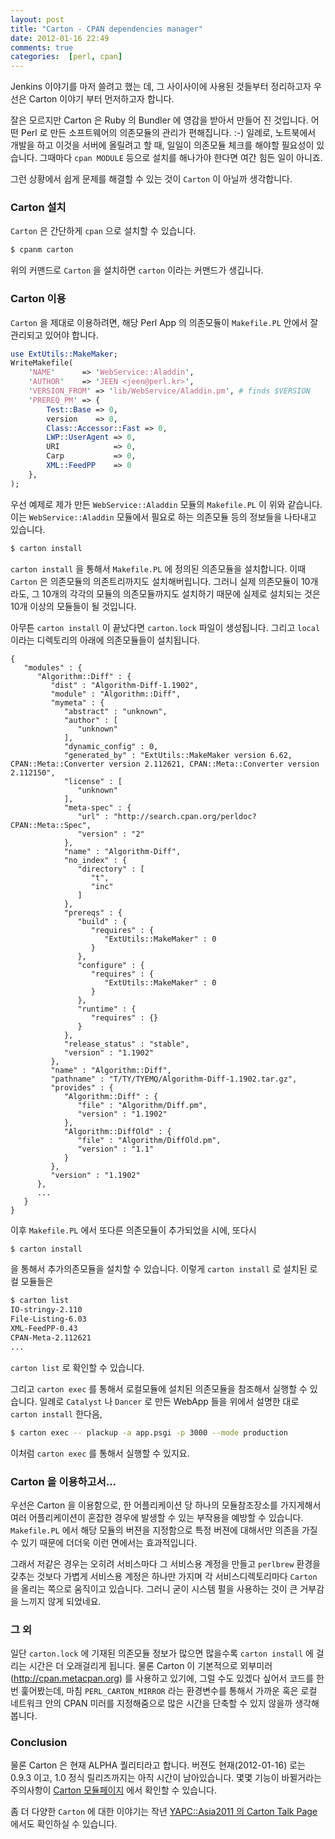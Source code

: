 ```yaml
---
layout: post
title: "Carton - CPAN dependencies manager"
date: 2012-01-16 22:49
comments: true
categories:  [perl, cpan]
---
```


  Jenkins 이야기를 마저 쓸려고 했는 데, 그 사이사이에 사용된 것들부터 정리하고자 우선은 Carton 이야기 부터 먼저하고자 합니다.

  잘은 모르지만 Carton 은 Ruby 의 Bundler 에 영감을 받아서 만들어 진 것입니다. 어떤 Perl 로 만든 소프트웨어의 의존모듈의 관리가 편해집니다. :-) 일례로, 노트북에서 개발을 하고 이것을 서버에 올릴려고 할 때, 일일이 의존모듈 체크를 해야할 필요성이 있습니다. 그때마다 `cpan MODULE` 등으로 설치를 해나가야 한다면 여간 힘든 일이 아니죠.

  그런 상황에서 쉽게 문제를 해결할 수 있는 것이 `Carton` 이 아닐까 생각합니다.

### Carton 설치

  `Carton` 은 간단하게 `cpan` 으로 설치할 수 있습니다.
  
``` bash
$ cpanm carton
```

  위의 커맨드로 `Carton` 을 설치하면 `carton` 이라는 커맨드가 생깁니다.

### Carton 이용

  `Carton` 을 제대로 이용하려면, 해당 Perl App 의 의존모듈이 `Makefile.PL` 안에서 잘 관리되고 있어야 합니다.

``` perl Makefile.PL
use ExtUtils::MakeMaker;
WriteMakefile(
    'NAME'      => 'WebService::Aladdin',
    'AUTHOR'    => 'JEEN <jeen@perl.kr>',
    'VERSION_FROM' => 'lib/WebService/Aladdin.pm', # finds $VERSION
    'PREREQ_PM' => {
        Test::Base => 0,
        version    => 0,
        Class::Accessor::Fast => 0,
        LWP::UserAgent => 0,
        URI            => 0,
        Carp           => 0,
        XML::FeedPP    => 0
    },
);
```

  우선 예제로 제가 만든 `WebService::Aladdin` 모듈의 `Makefile.PL` 이 위와 같습니다. 이는 `WebService::Aladdin` 모듈에서 필요로 하는 의존모듈 등의 정보들을 나타내고 있습니다.  

``` bash
$ carton install
```

  `carton install` 을 통해서 `Makefile.PL` 에 정의된 의존모듈을 설치합니다. 이때 `Carton` 은 의존모듈의 의존트리까지도 설치해버립니다. 그러니 실제 의존모듈이 10개라도, 그 10개의 각각의 모듈의 의존모듈까지도 설치하기 때문에 실제로 설치되는 것은 10개 이상의 모듈들이 될 것입니다.

  아무튼 `carton install` 이 끝났다면 `carton.lock` 파일이 생성됩니다. 그리고 `local` 이라는 디렉토리의 아래에 의존모듈들이 설치됩니다.

``` text carton.lock
{
   "modules" : {
      "Algorithm::Diff" : {
         "dist" : "Algorithm-Diff-1.1902",
         "module" : "Algorithm::Diff",
         "mymeta" : {
            "abstract" : "unknown",
            "author" : [
               "unknown"
            ],
            "dynamic_config" : 0,
            "generated_by" : "ExtUtils::MakeMaker version 6.62, CPAN::Meta::Converter version 2.112621, CPAN::Meta::Converter version 2.112150",
            "license" : [
               "unknown"
            ],
            "meta-spec" : {
               "url" : "http://search.cpan.org/perldoc?CPAN::Meta::Spec",
               "version" : "2"
            },
            "name" : "Algorithm-Diff",
            "no_index" : {
               "directory" : [
                  "t",
                  "inc"
               ]
            },
            "prereqs" : {
               "build" : {
                  "requires" : {
                     "ExtUtils::MakeMaker" : 0
                  }
               },
               "configure" : {
                  "requires" : {
                     "ExtUtils::MakeMaker" : 0
                  }
               },
               "runtime" : {
                  "requires" : {}
               }
            },
            "release_status" : "stable",
            "version" : "1.1902"
         },
         "name" : "Algorithm::Diff",
         "pathname" : "T/TY/TYEMQ/Algorithm-Diff-1.1902.tar.gz",
         "provides" : {
            "Algorithm::Diff" : {
               "file" : "Algorithm/Diff.pm",
               "version" : "1.1902"
            },
            "Algorithm::DiffOld" : {
               "file" : "Algorithm/DiffOld.pm",
               "version" : "1.1"
            }
         },
         "version" : "1.1902"
      },
      ...
   }
}
```

  이후 `Makefile.PL` 에서 또다른 의존모듈이 추가되었을 시에, 또다시
  
``` bash
$ carton install
```

을 통해서 추가의존모듈을 설치할 수 있습니다. 이렇게 `carton install` 로 설치된 로컬 모듈들은

``` bash
$ carton list
IO-stringy-2.110
File-Listing-6.03
XML-FeedPP-0.43
CPAN-Meta-2.112621
...
```

  `carton list` 로 확인할 수 있습니다.
  
  그리고 `carton exec` 를 통해서 로컬모듈에 설치된 의존모듈을 참조해서 실행할 수 있습니다. 일례로 `Catalyst` 나 `Dancer` 로 만든 WebApp 들을 위에서 설명한 대로 `carton install` 한다음,
  
``` bash
$ carton exec -- plackup -a app.psgi -p 3000 --mode production
```

  이처럼 `carton exec` 를 통해서 실행할 수 있지요.
  
### Carton 을 이용하고서...

  우선은 Carton 을 이용함으로, 한 어플리케이션 당 하나의 모듈참조장소를 가지게해서 여러 어플리케이션이 혼잡한 경우에 발생할 수 있는 부작용을 예방할 수 있습니다. `Makefile.PL` 에서 해당 모듈의 버젼을 지정함으로 특정 버젼에 대해서만 의존을 가질 수 있기 때문에 더더욱 이런 면에서는 효과적입니다.

  그래서 저같은 경우는 오히려 서비스마다 그 서비스용 계정을 만들고 `perlbrew` 환경을 갖추는 것보다 가볍게 서비스용 계정은 하나만 가지며 각 서비스디렉토리마다 `Carton` 을 올리는 쪽으로 움직이고 있습니다. 그러니 굳이 시스템 펄을 사용하는 것이 큰 거부감을 느끼지 않게 되었네요.

### 그 외

  일단 `carton.lock` 에 기재된 의존모듈 정보가 많으면 많을수록 `carton install` 에 걸리는 시간은 더 오래걸리게 됩니다. 물론 Carton 이 기본적으로 외부미러(http://cpan.metacpan.org) 를 사용하고 있기에, 그럴 수도 있겠다 싶어서 코드를 한번 훑어봤는데, 마침 `PERL_CARTON_MIRROR` 라는 환경변수를 통해서 가까운 혹은 로컬 네트워크 안의 CPAN 미러를 지정해줌으로 많은 시간을 단축할 수 있지 않을까 생각해봅니다.

### Conclusion

  물론 Carton 은 현재 ALPHA 퀄리티라고 합니다. 버젼도 현재(2012-01-16) 로는 0.9.3 이고, 1.0 정식 릴리즈까지는 아직 시간이 남아있습니다. 몇몇 기능이 바뀔거라는 주의사항이 [Carton 모듈페이지][metacpan-carton] 에서 확인할 수 있습니다.

  좀 더 다양한 `Carton` 에 대한 이야기는 작년 [YAPC::Asia2011 의 Carton Talk Page][yapcasia-2011-carton] 에서도 확인하실 수 있습니다.

[metacpan-carton]:http://metacan.org/module/Carton
[yapcasia-2011-carton]:http://yapcasia.org/2011/talk/91